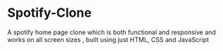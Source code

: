 # Spotify-Clone
A spotify home page clone which is both functional and responsive and works on all screen sizes , built using just HTML, CSS and JavaScript
